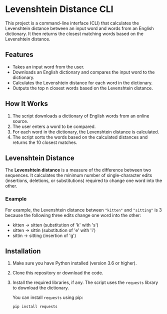 # Levenshtein Distance CLI

This project is a command-line interface (CLI) that calculates the Levenshtein distance between an input word and words from an English dictionary. It then returns the closest matching words based on the Levenshtein distance.

## Features

- Takes an input word from the user.
- Downloads an English dictionary and compares the input word to the dictionary.
- Calculates the Levenshtein distance for each word in the dictionary.
- Outputs the top n closest words based on the Levenshtein distance.

## How It Works

1. The script downloads a dictionary of English words from an online source.
2. The user enters a word to be compared.
3. For each word in the dictionary, the Levenshtein distance is calculated.
4. The script sorts the words based on the calculated distances and returns the 10 closest matches.

## Levenshtein Distance

The **Levenshtein distance** is a measure of the difference between two sequences. It calculates the minimum number of single-character edits (insertions, deletions, or substitutions) required to change one word into the other.

### Example

For example, the Levenshtein distance between `"kitten"` and `"sitting"` is 3 because the following three edits change one word into the other:
- kitten → sitten (substitution of 'k' with 's')
- sitten → sittin (substitution of 'e' with 'i')
- sittin → sitting (insertion of 'g')

## Installation

1. Make sure you have Python installed (version 3.6 or higher).
2. Clone this repository or download the code.
3. Install the required libraries, if any. The script uses the `requests` library to download the dictionary.

   You can install `requests` using pip:
   ```bash
   pip install requests
